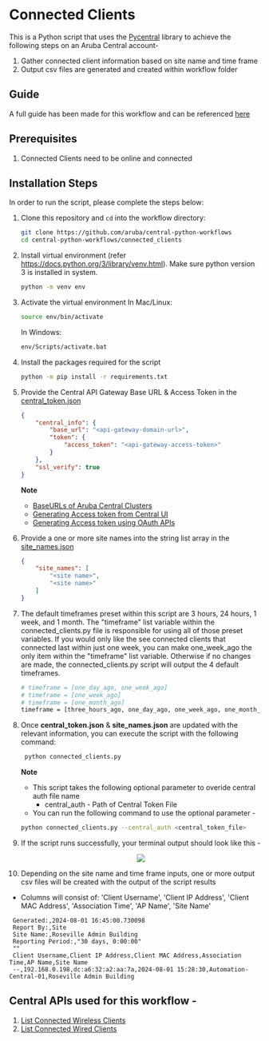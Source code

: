 # Connected Clients
This is a Python script that uses the [Pycentral](https://pypi.org/project/pycentral/) library to achieve the following steps on an Aruba Central account- 
1. Gather connected client information based on site name and time frame
2. Output csv files are generated and created within workflow folder

## Guide
A full guide has been made for this workflow and can be referenced [here](https://developer.arubanetworks.com/hpe-aruba-networking-central/docs/connected-clients)

## Prerequisites
1. Connected Clients need to be online and connected

## Installation Steps
In order to run the script, please complete the steps below:
1. Clone this repository and `cd` into the workflow directory:
    ```bash
    git clone https://github.com/aruba/central-python-workflows
    cd central-python-workflows/connected_clients
    ```
   
2. Install virtual environment (refer https://docs.python.org/3/library/venv.html). Make sure python version 3 is installed in system.
    ```bash
    python -m venv env
    ```

3. Activate the virtual environment
    In Mac/Linux:
    ```bash
    source env/bin/activate
    ```
    In Windows:
    ```bash
    env/Scripts/activate.bat
    ```

4. Install the packages required for the script
    ```bash
    python -m pip install -r requirements.txt
    ```

5. Provide the Central API Gateway Base URL & Access Token in the [central_token.json](central_token.json)
    ```json
    {
        "central_info": {
            "base_url": "<api-gateway-domain-url>",
            "token": {
                "access_token": "<api-gateway-access-token>"
            }
        },
        "ssl_verify": true
    }
    ```
    **Note**
   - [BaseURLs of Aruba Central Clusters](https://developer.arubanetworks.com/aruba-central/docs/api-oauth-access-token#table-domain-urls-for-api-gateway-access)
   - [Generating Access token from Central UI](https://developer.arubanetworks.com/aruba-central/docs/api-gateway-creating-application-token)
   - [Generating Access token using OAuth APIs](https://developer.arubanetworks.com/aruba-central/docs/api-oauth-access-token)

6. Provide a one or more site names into the string list array in the [site_names.json](site_names.json)
    ```json
    {
        "site_names": [
            "<site name>",
            "<site name>"
        ]
    }
    ```
7. The default timeframes preset within this script are 3 hours, 24 hours, 1 week, and 1 month. The "timeframe" list variable within the connected_clients.py file is responsible for using all of those preset variables. If you would only like the see connected clients that connected last within just one week, you can make one_week_ago the only item within the "timeframe" list variable.  Otherwise if no changes are made, the connected_clients.py script will output the 4 default timeframes.
    ```bash
    # timeframe = [one_day_ago, one_week_ago]
    # timeframe = [one_week_ago]
    # timeframe = [one_month_ago]
    timeframe = [three_hours_ago, one_day_ago, one_week_ago, one_month_ago]
    ```
  
8. Once **central_token.json** & **site_names.json** are updated with the relevant information, you can execute the script with the following command:
   ```bash
    python connected_clients.py
    ```
    **Note**  
    - This script takes the following optional parameter to overide central auth file name
      - central_auth - Path of Central Token File
    - You can run the following command to use the optional parameter -
     ```bash
    python connected_clients.py --central_auth <central_token_file>
    ```

9. If the script runs successfully, your terminal output should look like this -
    <p align="center">
        <img src="media/script_terminal_output.png"/>
    </p>

10. Depending on the site name and time frame inputs, one or more output csv files will be created with the output of the script results
   - Columns will consist of: 'Client Username', 'Client IP Address', 'Client MAC Address', 'Association Time', 'AP Name', 'Site Name'
   ```csv
    Generated:,2024-08-01 16:45:00.730098
    Report By:,Site
    Site Name:,Roseville Admin Building
    Reporting Period:,"30 days, 0:00:00"
    ""
    Client Username,Client IP Address,Client MAC Address,Association Time,AP Name,Site Name
    --,192.168.0.198,dc:a6:32:a2:aa:7a,2024-08-01 15:28:30,Automation-Central-01,Roseville Admin Building
   ```

## Central APIs used for this workflow - 
1. [List Connected Wireless Clients](https://developer.arubanetworks.com/hpe-aruba-networking-central/reference/apiexternal_controllerget_wireless_clients)
2. [List Connected Wired Clients](https://developer.arubanetworks.com/hpe-aruba-networking-central/reference/apiexternal_controllerget_wired_clients)